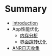 # Summary

* [Introduction](README.md)
* App性能优化
   * [内存分析](内存分析.md)
   * [界面跳转优化](jie_mian_tiao_zhuan_you_hua.md)
* [ANR日志收集](anrri_zhi_shou_ji.md)

